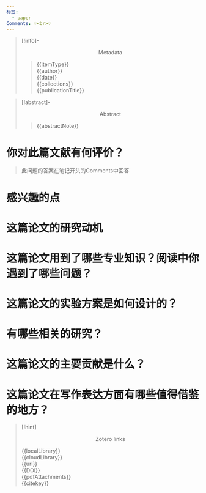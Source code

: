 ```yaml
---
标签:
  - paper
Comments: 💡<br>💡
---
```


>[!info]- <center>Metadata</center>
>
>>{{itemType}}      
>>{{author}}      
>>{{date}}   
>>{{collections}}  
>>{{publicationTitle}}    
  

>[!abstract]- <center>Abstract</center>
>
>>{{abstractNote}}

# 你对此篇文献有何评价？

>此问题的答案在笔记开头的Comments中回答


# 感兴趣的点



# 这篇论文的研究动机




# 这篇论文用到了哪些专业知识？阅读中你遇到了哪些问题？ 



# 这篇论文的实验方案是如何设计的？ 




# 有哪些相关的研究？




# 这篇论文的主要贡献是什么？



# 这篇论文在写作表达方面有哪些值得借鉴的地方？





>[!hint] <center>Zotero links</center>
>
>{{localLibrary}}    
>{{cloudLibrary}}  
>{{url}}  
>{{DOI}}    
>{{pdfAttachments}}  
>{{citekey}}